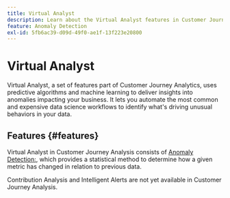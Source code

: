 ```yaml
---
title: Virtual Analyst
description: Learn about the Virtual Analyst features in Customer Journey Analytics.
feature: Anomaly Detection
exl-id: 5fb6ac39-d09d-49f0-ae1f-13f223e20800
---
```

# Virtual Analyst

Virtual Analyst, a set of features part of Customer Journey Analytics, uses predictive algorithms and machine learning to deliver insights into anomalies impacting your business. It lets you automate the most common and expensive data science workflows to identify what's driving unusual behaviors in your data.

## Features {#features}

Virtual Analyst in Customer Journey Analysis consists of [Anomaly Detection:](c-anomaly-detection/anomaly-detection.md), which provides a statistical method to determine how a given metric has changed in relation to previous data.

Contribution Analysis and Intelligent Alerts are not yet available in Customer Journey Analysis.
